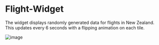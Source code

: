 # Flight-Widget

The widget displays randomly generated data for flights in New Zealand. This updates every 6 seconds with a flipping animation on each tile.

![image](https://user-images.githubusercontent.com/83933221/207148947-0f5b3f9a-4305-41d6-9082-802fb5e1118e.png)
